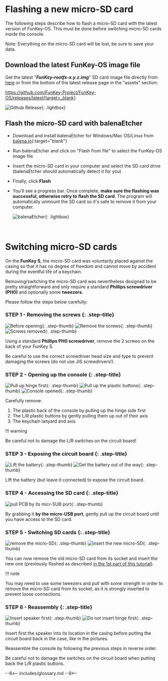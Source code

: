 # Flashing a new micro-SD card

The following steps describe how to flash a micro-SD card with the
latest version of FunKey-OS. This must be done before switching
micro-SD cards inside the console.

Note: Everything on the micro-SD card will be lost, be sure to save
your data.

## Download the latest FunKey-OS image file

Get the latest "***FunKey-rootfs-x.y.z.img***" SD card image file
directly from [here][1] or from the bottom of the latest release page
in the "assets" section:

https://github.com/FunKey-Project/FunKey-OS/releases/latest{target=_blank}

![Github Release](/assets/images/github_sd_card_image.png){: .lightbox}

## Flash the micro-SD card with balenaEtcher

- Download and install balenaEtcher for Windows/Mac OS/Linux from
  [balena.io][2]{:target="blank"}

- Run balenaEtcher and click on "Flash from file" to select the
  FunKey-OS image file

- Insert the micro-SD card in your computer and select the SD card
  drive (balenaEtcher should automatically detect it for you)

- Finally, click **Flash** 

- You'll see a progress bar. Once complete, **make sure the flashing
  was successful, otherwise retry to flash the SD card**. The program
  will automatically unmount the SD card so it's safe to remove it
  from your computer.

  ![balenaEtcher](/assets/images/Flashing_successful.png){: .lightbox}

  <br />

# Switching micro-SD cards

On the **FunKey S**, the micro-SD card was voluntarily placed against
the casing so that it has no degree of freedom and cannot move by
accident during the eventful life of a keychain.

Removing/switching the micro-SD card was nevertheless designed to be
pretty straightforward and only require a standard **Phillips
screwdriver (PH0)** and optionally some **tweezers**.

Please follow the steps below carefully:

### **STEP 1 - Removing the screws** {: .step-title}
![Before opening](/assets/images/disassembly/IMG_8800.jpg){: .step-thumb}
![Remove the screws](/assets/images/disassembly/IMG_8801.jpg){: .step-thumb}
![Screws removed](/assets/images/disassembly/IMG_8803.jpg){: .step-thumb}

Using a standard **Phillips PH0 screwdriver**, remove the 2 screws on
the back of your FunKey S.

Be careful to use the correct screwdriver head size and type to
prevent damaging the screws (do not use JIS screwdrivers!).

### **STEP 2 - Opening up the console** {: .step-title}
![Pull up hinge first](/assets/images/disassembly/IMG_8848.jpg){: .step-thumb}
![Pull up the plastic buttons](/assets/images/disassembly/IMG_8844.jpg){: .step-thumb}
![Console opened](/assets/images/disassembly/IMG_8813.jpg){: .step-thumb}

Carefully remove:

1. The plastic back of the console by pulling up the hinge side first
3. The L/R plastic buttons by gently pulling them up out of their axis
2. The keychain lanyard and axis

!!! warning

   Be careful not to damage the L/R switches on the circuit board!

### **STEP 3 - Exposing the circuit board** {: .step-title}
![Lift the battery](/assets/images/disassembly/IMG_8818.jpg){: .step-thumb}
![Get the battery out of the way](/assets/images/disassembly/IMG_8822.jpg){: .step-thumb}

Lift the battery (but leave it connected) to expose the circuit board.

### **STEP 4 - Accessing the SD card** {: .step-title}
![pull PCB by its micr-SUB port](/assets/images/disassembly/IMG_8833.jpg){: .step-thumb}

By grabbing it **by the micro-USB port**, gently pull up the circuit
board until you have access to the SD card.

### **STEP 5 - Switching SD cards** {: .step-title}
![remove the micro-SD](/assets/images/disassembly/IMG_8835.jpg){: .step-thumb}
![insert the new micro-SD](/assets/images/disassembly/IMG_8836.jpg){: .step-thumb}

You can now remove the old micro-SD card from its socket and insert
the new one (previously flashed as described [in the 1st part of this
tutorial][3]).

!!! note

   You may need to use some tweezers and pull with some strength in
   order to remove the micro-SD card from its socket, as it is
   strongly inserted to prevent loose connections.

### **STEP 6 - Reassembly** {: .step-title}
![Insert speaker first](/assets/images/disassembly/IMG_8865_YES.jpg){: .step-thumb}
![Do not insert hinge first](/assets/images/disassembly/IMG_8862_NO.jpg){: .step-thumb}

Insert first the speaker into its location in the casing before
putting the circuit board back in the case, like in the pictures.

Reassemble the console by following the previous steps in reverse order.

Be careful not to damage the switches on the circuit board when
putting back the L/R plastic buttons.

[1]: https://github.com/FunKey-Project/FunKey-OS/releases/download/FunKey-OS-2.0.0/FunKey-sdcard-2.0.0.img
[2]: https://www.balena.io/etcher/
[3]: #flashing-a-new-micro-sd-card

--8<--
includes/glossary.md
--8<--
